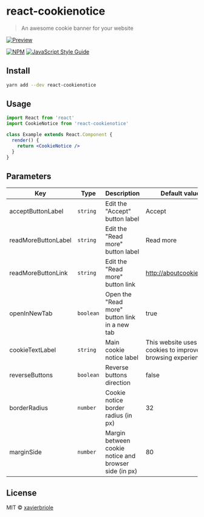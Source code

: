 # react-cookienotice

> An awesome cookie banner for your website

[![Preview](https://i.imgur.com/YtxC2ef.png)](https://xavierbriole.github.io/react-cookienotice)

[![NPM](https://img.shields.io/npm/v/react-cookienotice.svg)](https://www.npmjs.com/package/react-cookienotice) [![JavaScript Style Guide](https://img.shields.io/badge/code_style-standard-brightgreen.svg)](https://standardjs.com)

## Install

```bash
yarn add --dev react-cookienotice
```

## Usage

```jsx
import React from 'react'
import CookieNotice from 'react-cookienotice'

class Example extends React.Component {
  render() {
    return <CookieNotice />
  }
}
```

## Parameters

| Key                 | Type      | Description                                           | Default value                                                  |
| ------------------- | --------- | ----------------------------------------------------- | -------------------------------------------------------------- |
| acceptButtonLabel   | `string`  | Edit the "Accept" button label                        | Accept                                                         |
| readMoreButtonLabel | `string`  | Edit the "Read more" button label                     | Read more                                                      |
| readMoreButtonLink  | `string`  | Edit the "Read more" button link                      | <http://aboutcookies.org/>                                     |
| openInNewTab        | `boolean` | Open the "Read more" button link in a new tab         | true                                                           |
| cookieTextLabel     | `string`  | Main cookie notice label                              | This website uses cookies to improve your browsing experience. |
| reverseButtons      | `boolean` | Reverse buttons direction                             | false                                                          |
| borderRadius        | `number`  | Cookie notice border radius (in px)                   | 32                                                             |
| marginSide          | `number`  | Margin between cookie notice and browser side (in px) | 80                                                             |

## License

MIT © [xavierbriole](https://github.com/xavierbriole)
